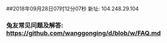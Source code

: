##2018年09月28日07时12分07秒 新址: 104.248.29.104
### 兔友常见问题及解答: https://github.com/wanggonging/d/blob/w/FAQ.md
